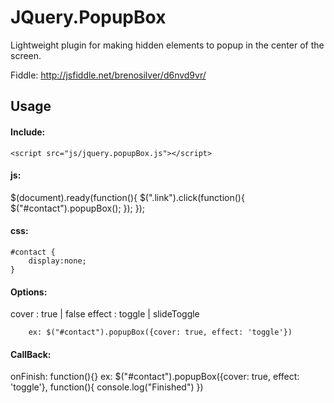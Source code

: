 JQuery.PopupBox
===============

Lightweight plugin for making hidden elements to popup in the center of the screen.

Fiddle:
http://jsfiddle.net/brenosilver/d6nvd9vr/

<h2>Usage</h2>

<h4>Include:</h4>

	<script src="js/jquery.popupBox.js"></script>

<h4>js:</h4>
	$(document).ready(function(){
		$(".link").click(function(){
			$("#contact").popupBox();
		});
	});
	
<h4>css:</h4>

	#contact {
		display:none;
	}
		
<h4>Options:</h4>
		cover : true | false
		effect : toggle | slideToggle
		
		ex: $("#contact").popupBox({cover: true, effect: 'toggle'})
		
<h4>CallBack:</h4>
	onFinish:       function(){}
	ex: $("#contact").popupBox({cover: true, effect: 'toggle'}, function(){
		console.log("Finished")
	})
